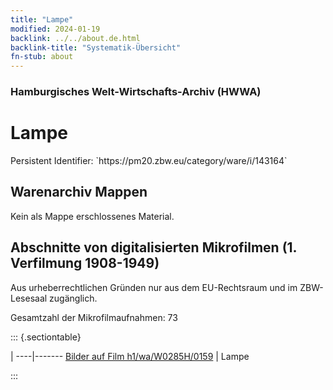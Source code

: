 ```yaml
---
title: "Lampe"
modified: 2024-01-19
backlink: ../../about.de.html
backlink-title: "Systematik-Übersicht"
fn-stub: about
---
```


### Hamburgisches Welt-Wirtschafts-Archiv (HWWA)

# Lampe

<div class="hint">Persistent Identifier: `https://pm20.zbw.eu/category/ware/i/143164`</div>







## Warenarchiv Mappen





Kein als Mappe erschlossenes Material.



<a id="filmsections" />

## Abschnitte von digitalisierten Mikrofilmen (1. Verfilmung 1908-1949)

<p>Aus urheberrechtlichen Gründen nur aus dem EU-Rechtsraum und im ZBW-Lesesaal zugänglich.</p>


<p>Gesamtzahl der Mikrofilmaufnahmen: 73</p>





::: {.sectiontable}

 | 
----|-------
<a class="btn" href="https://pm20.zbw.eu/film/h1/wa/W0285H/0159" rel="nofollow">Bilder auf Film h1/wa/W0285H/0159</a> | Lampe


:::
















